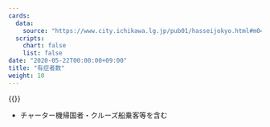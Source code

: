```yaml
---
cards:
  data:
    source: "https://www.city.ichikawa.lg.jp/pub01/hasseijokyo.html#m04"
  scripts:
    chart: false
    list: false
date: "2020-05-22T00:00:00+09:00"
title: "有症者数"
weight: 10
---
```


{{<list src="the_number_of_patients_with_symptoms">}}

- チャーター機帰国者・クルーズ船乗客等を含む
